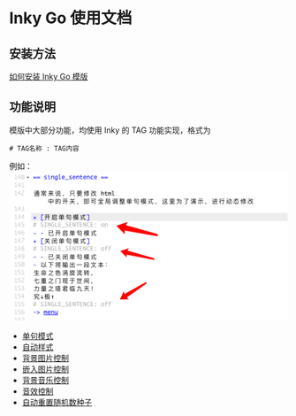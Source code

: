 # Inky Go 使用文档

## 安装方法

[如何安装 Inky Go 模版](install.md)

## 功能说明

模版中大部分功能，均使用 Inky 的 TAG 功能实现，格式为

```
# TAG名称 : TAG内容
```

例如：
![Alt text](intro_tag_usage.png)

- [单句模式](intro_single_sentence.md)
- [自动样式](intro_auto_style.md)
- [背景图片控制](intro_bg_img.md)
- [嵌入图片控制](intro_image.md)
- [背景音乐控制](intro_bgm.md)
- [音效控制](intro_se.md)
- [自动重置随机数种子](intro_random.md)